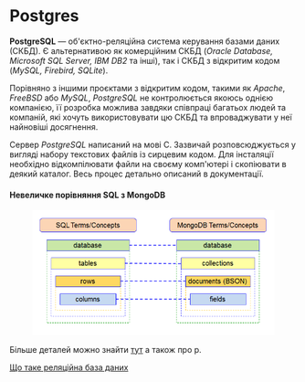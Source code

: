# Postgres

**PostgreSQL** — об'єктно-реляційна система керування базами даних (СКБД). Є альтернативою як комерційним СКБД (_Oracle Database, Microsoft SQL Server, IBM DB2_ та інші), так і СКБД з відкритим кодом (_MySQL, Firebird, SQLite_).

Порівняно з іншими проєктами з відкритим кодом, такими як _Apache_, _FreeBSD_ або _MySQL_, _PostgreSQL_ не контролюється якоюсь однією компанією, її розробка можлива завдяки співпраці багатьох людей та компаній, які хочуть використовувати цю СКБД та впроваджувати у неї найновіші досягнення.

Сервер _PostgreSQL_ написаний на мові C. Зазвичай розповсюджується у вигляді набору текстових файлів із сирцевим кодом. Для інсталяції необхідно відкомпілювати файли на своєму комп'ютері і скопіювати в деякий каталог. Весь процес детально описаний в документації.

#### Невеличке порівняння SQL з MongoDB <a href="#nevelichke-porivnyannya-sql-z-mongodb" id="nevelichke-porivnyannya-sql-z-mongodb"></a>

<figure><img src="../../.gitbook/assets/image.png" alt=""><figcaption></figcaption></figure>

Більше деталей можно знайти [тут](https://www.postgresql.org/docs/) а також про р.

[Що таке реляційна база даних](https://www.oracle.com/cis/database/what-is-a-relational-database/)
